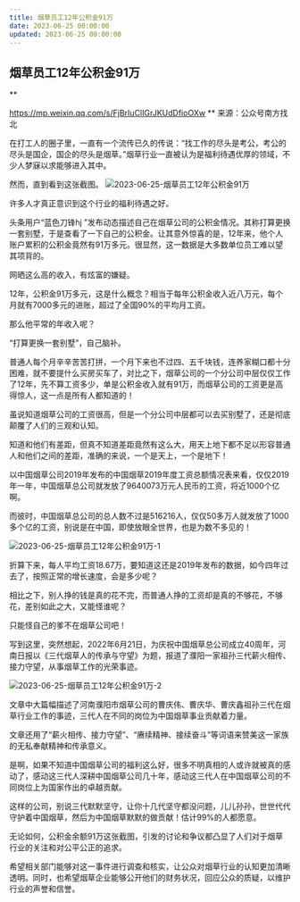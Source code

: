 ```yaml
---
title: 烟草员工12年公积金91万
date: 2023-06-25 00:00:00
updated: 2023-06-25 00:00:00
---
```



## 烟草员工12年公积金91万
**

https://mp.weixin.qq.com/s/FjBrIuClIGrJKUdDfioOXw
**
来源：公众号南方找北 

在打工人的圈子里，一直有一个流传已久的传说：“找工作的尽头是考公，考公的尽头是国企，国企的尽头是烟草。”烟草行业一直被认为是福利待遇优厚的领域，不少人梦寐以求能够进入其中。

然而，直到看到这张截图。
![2023-06-25-烟草员工12年公积金91万](assets/2023-06-25-烟草员工12年公积金91万.jpeg)

许多人才真正意识到这个行业的福利待遇之好。

头条用户“蓝色刀锋hj ”发布动态描述自己在烟草公司的公积金情况。其称打算更换一套别墅，于是查看了一下自己的公积金。让其意外惊喜的是，12年来，他个人账户累积的公积金竟然有91万多元。很显然，这一数据是大多数单位员工难以望其项背的。

网晒这么高的收入，有炫富的嫌疑。

12年，公积金91万多元，这是什么概念？相当于每年公积金收入近八万元，每个月就有7000多元的进账，超过了全国90%的平均月工资。

那么他平常的年收入呢？

“打算更换一套别墅”，自己脑补。

普通人每个月辛辛苦苦打拼，一个月下来也不过四、五千块钱，连养家糊口都十分困难，就不要提什么买房买车了，对比之下，烟草公司的一个分公司中层仅仅工作了12年，先不算工资多少，单是公积金收入就有91万，而烟草公司的工资更是高得惊人，这一点是所有人都知道的！

虽说知道烟草公司的工资很高，但是一个分公司中层都可以去买别墅了，还是彻底颠覆了人们的三观和认知。

知道和他们有差距，但真不知道差距竟然有这么大，用天上地下都不足以形容普通人和他们之间的差距，准确的来说，一个是天上，一个是地下！

以中国烟草公司2019年发布的中国烟草2019年度工资总额情况表来看，仅仅2019年一年，中国烟草总公司就发放了9640073万元人民币的工资，将近1000个亿啊。

而彼时，中国烟草总公司的总人数不过是516216人，仅仅50多万人就发放了1000多个亿的工资，别说是在中国，即使放眼全世界，也是为数不多见的！

![2023-06-25-烟草员工12年公积金91万-1](assets/2023-06-25-烟草员工12年公积金91万-1.jpeg)

折算下来，每人平均工资18.67万，要知道这还是2019年发布的数据，如今四年过去了，按照正常的增长速度，会是多少呢？

相比之下，别人挣的钱是真的花不完，而普通人挣的工资却是真的不够花，不够花，差别如此之大，又能怪谁呢？

只能怪自己的爹不在烟草公司吧！

写到这里，突然想起，2022年6月21日，为庆祝中国烟草总公司成立40周年，河南日报以《三代烟草人的传承与守望》为题，报道了濮阳一家祖孙三代薪火相传、接力守望，从事烟草工作的光荣事迹。

![2023-06-25-烟草员工12年公积金91万-2](assets/2023-06-25-烟草员工12年公积金91万-2.jpeg)

文章中大篇幅描述了河南濮阳市烟草公司的曹庆伟、曹庆华、曹庆鑫祖孙三代在烟草行业工作的事迹，三代人在不同的岗位为中国烟草事业贡献着力量。

文章还用了“薪火相传、接力守望”、“赓续精神、接续奋斗”等词语来赞美这一家族的无私奉献精神和传承意义。

是啊，如果不知道中国烟草公司的福利这么好，很多不明真相的人或许就被真的感动了，感动这三代人深耕中国烟草公司几十年，感动这三代人在中国烟草公司的不同岗位上为国家作出的卓越贡献。

这样的公司，别说三代默默坚守，让你十几代坚守都没问题，儿儿孙孙，世世代代守护着中国烟草，然后为中国烟草默默的做贡献！估计99%的人都愿意。

无论如何，公积金余额91万这张截图，引发的讨论和争议都凸显了人们对于烟草行业的关注和对公平公正的追求。

希望相关部门能够对这一事件进行调查和核实，让公众对烟草行业的认知更加清晰透明。同时，也希望烟草企业能够公开他们的财务状况，回应公众的质疑，以维护行业的声誉和信誉。

